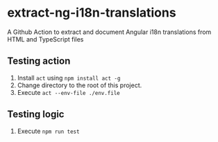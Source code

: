 # extract-ng-i18n-translations
A Github Action to extract and document Angular i18n translations from HTML and TypeScript files


## Testing action
1. Install `act` using `npm install act -g`
2. Change directory to the root of this project.
3. Execute `act --env-file ./env.file`


## Testing logic
1. Execute `npm run test`
